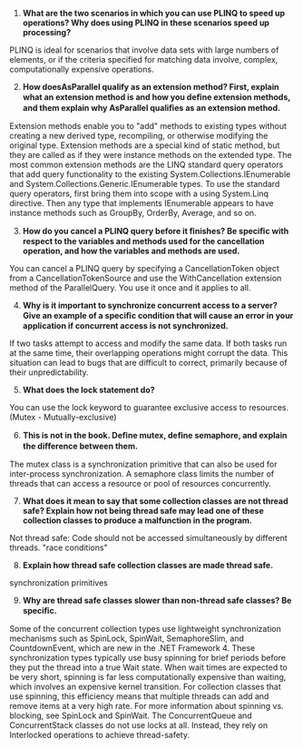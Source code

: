 1. **What are the two scenarios in which you can use PLINQ to speed up operations? Why does using PLINQ in these scenarios speed up processing?**

PLINQ is ideal for scenarios that involve data sets with large numbers of elements, or if the criteria specified for matching data involve, complex, computationally expensive operations.

2. **How doesAsParallel qualify as an extension method? First, explain what an extension method is and how you deﬁne extension methods, and them explain why AsParallel qualiﬁes as an extension method.**

Extension methods enable you to "add" methods to existing types without creating a new derived type, recompiling, or otherwise modifying the original type. Extension methods are a special kind of static method, but they are called as if they were instance methods on the extended type. The most common extension methods are the LINQ standard query operators that add query functionality to the existing System.Collections.IEnumerable and System.Collections.Generic.IEnumerable types. To use the standard query operators, first bring them into scope with a using System.Linq directive. Then any type that implements IEnumerable appears to have instance methods such as GroupBy, OrderBy, Average, and so on.

3. **How do you cancel a PLINQ query before it ﬁnishes? Be speciﬁc with respect to the variables and methods used for the cancellation operation, and how the variables and methods are used.**

You can cancel a PLINQ query by specifying a CancellationToken object from a CancellationTokenSource and use the WithCancellation extension method of the ParallelQuery. You use it once and it applies to all.

4. **Why is it important to synchronize concurrent access to a server? Give an example of a speciﬁc condition that will cause an error in your application if concurrent access is not synchronized.**

If two tasks attempt to access and modify the same data. If both tasks run at the same time, their overlapping operations might corrupt the data. This situation can lead to bugs that are difficult to correct, primarily because of their unpredictability.

5. **What does the lock statement do?**

You can use the lock keyword to guarantee exclusive access to resources. (Mutex - Mutually-exclusive)

6. **This is not in the book. Deﬁne mutex, deﬁne semaphore, and explain the diﬀerence between them.**

The mutex class is a synchronization primitive that can also be used for inter-process synchronization. A semaphore class limits the number of threads that can access a resource or pool of resources concurrently.

7. **What does it mean to say that some collection classes are not thread safe? Explain how not being thread safe may lead one of these collection classes to produce a malfunction in the program.**

Not thread safe: Code should not be accessed simultaneously by different threads.
"race conditions"

8. **Explain how thread safe collection classes are made thread safe.**

synchronization primitives

9. **Why are thread safe classes slower than non-thread safe classes? Be speciﬁc.**

Some of the concurrent collection types use lightweight synchronization mechanisms such as SpinLock, SpinWait, SemaphoreSlim, and CountdownEvent, which are new in the .NET Framework 4. These synchronization types typically use busy spinning for brief periods before they put the thread into a true Wait state. When wait times are expected to be very short, spinning is far less computationally expensive than waiting, which involves an expensive kernel transition. For collection classes that use spinning, this efficiency means that multiple threads can add and remove items at a very high rate. For more information about spinning vs. blocking, see SpinLock and SpinWait. The ConcurrentQueue and ConcurrentStack classes do not use locks at all. Instead, they rely on Interlocked operations to achieve thread-safety.
